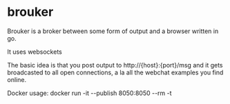 # brouker
Brouker is a broker between some form of output and a browser written in go.

It uses websockets 

The basic idea is that you post output to http://{host}:{port}/msg and it gets broadcasted to all open connections, a la all the webchat examples you find online.
 

Docker usage:
docker run -it --publish 8050:8050 --rm -t <whatever>
